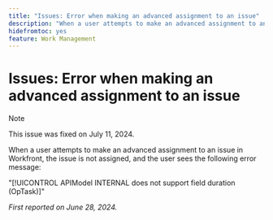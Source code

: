 ```yaml
---
title: "Issues: Error when making an advanced assignment to an issue"
description: "When a user attempts to make an advanced assignment to an issue in Workfront, the issue is not assigned, and the user sees an error message."
hidefromtoc: yes
feature: Work Management
---
```


# Issues: Error when making an advanced assignment to an issue

>[!NOTE]
>
>This issue was fixed on July 11, 2024.

When a user attempts to make an advanced assignment to an issue in Workfront, the issue is not assigned, and the user sees the following error message:

"[!UICONTROL APIModel INTERNAL does not support field duration (OpTask)]"

_First reported on June 28, 2024._
